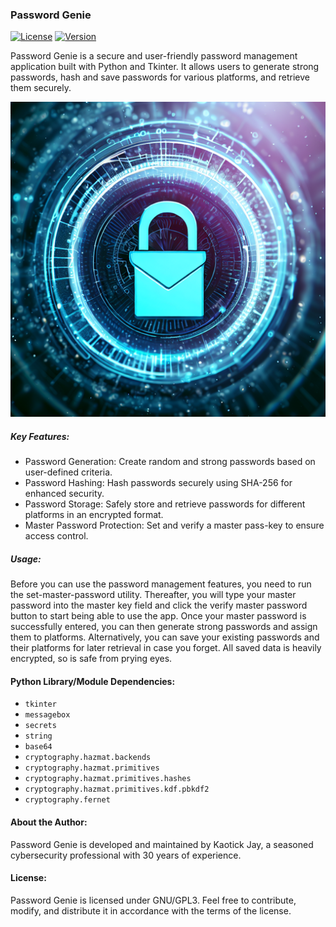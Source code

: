 ### Password Genie
[![License](https://img.shields.io/badge/License-GPL3-blue.svg)](https://opensource.org/licenses/GPL-3.0) [![Version](https://img.shields.io/badge/Version-1.0.12-brightgreen.svg)](https://github.com/kaotickj/password-genie/releases/tag/v1.0.12)

Password Genie is a secure and user-friendly password management application built with Python and Tkinter. It allows users to generate strong passwords, hash and save passwords for various platforms, and retrieve them securely.

![Icon](password-genie.png)

##### Key Features:
- Password Generation: Create random and strong passwords based on user-defined criteria.
- Password Hashing: Hash passwords securely using SHA-256 for enhanced security.
- Password Storage: Safely store and retrieve passwords for different platforms in an encrypted format.
- Master Password Protection: Set and verify a master pass-key to ensure access control.

##### Usage:
Before you can use the password management features, you need to run the set-master-password utility. Thereafter, you will type your master password into the master key field and click the verify master password button to start being able to use the app. Once your master password is successfully entered, you can then generate strong passwords and assign them to platforms. Alternatively, you can save your existing passwords and their platforms for later retrieval in case you forget. All saved data is heavily encrypted, so is safe from prying eyes.

#### Python Library/Module Dependencies:
- `tkinter`
- `messagebox`
- `secrets`
- `string`
- `base64`
- `cryptography.hazmat.backends`
- `cryptography.hazmat.primitives`
- `cryptography.hazmat.primitives.hashes`
- `cryptography.hazmat.primitives.kdf.pbkdf2`
- `cryptography.fernet`

#### About the Author:
Password Genie is developed and maintained by Kaotick Jay, a seasoned cybersecurity professional with 30 years of experience. 

#### License:
Password Genie is licensed under GNU/GPL3. Feel free to contribute, modify, and distribute it in accordance with the terms of the license.
